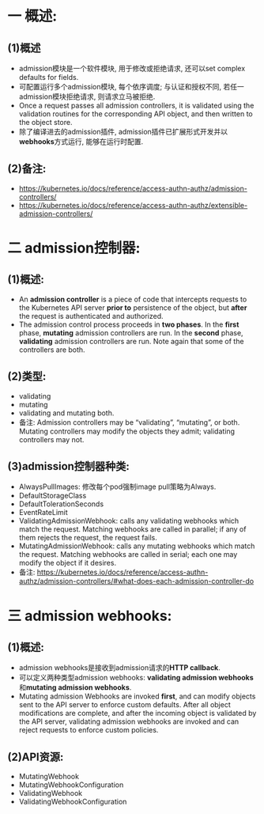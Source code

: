 # 一 概述:
## (1)概述
- admission模块是一个软件模块, 用于修改或拒绝请求, 还可以set complex defaults for fields.
- 可配置运行多个admission模块, 每个依序调度; 与认证和授权不同, 若任一admission模块拒绝请求, 则请求立马被拒绝.
- Once a request passes all admission controllers, it is validated using the validation routines for the corresponding API object, and then written to the object store.
- 除了编译进去的admission插件, admission插件已扩展形式开发并以**webhooks**方式运行, 能够在运行时配置.

## (2)备注:
- https://kubernetes.io/docs/reference/access-authn-authz/admission-controllers/
- https://kubernetes.io/docs/reference/access-authn-authz/extensible-admission-controllers/

# 二 admission控制器:
## (1)概述:
- An **admission controller** is a piece of code that intercepts requests to the Kubernetes API server **prior to** persistence of the object, but **after** the request is authenticated and authorized. 
- The admission control process proceeds in **two phases**. In the **first** phase, **mutating** admission controllers are run. In the **second** phase, **validating** admission controllers are run. Note again that some of the controllers are both.

## (2)类型:
- validating
- mutating
- validating and mutating both.
- 备注: Admission controllers may be “validating”, “mutating”, or both. Mutating controllers may modify the objects they admit; validating controllers may not.

## (3)admission控制器种类:
- AlwaysPullImages: 修改每个pod强制image pull策略为Always.
- DefaultStorageClass
- DefaultTolerationSeconds
- EventRateLimit
- ValidatingAdmissionWebhook: calls any validating webhooks which match the request. Matching webhooks are called in parallel; if any of them rejects the request, the request fails.
- MutatingAdmissionWebhook: calls any mutating webhooks which match the request. Matching webhooks are called in serial; each one may modify the object if it desires.
- 备注: https://kubernetes.io/docs/reference/access-authn-authz/admission-controllers/#what-does-each-admission-controller-do

# 三 admission webhooks:
## (1)概述:
- admission webhooks是接收到admission请求的**HTTP callback**.
- 可以定义两种类型admission webhooks: **validating admission webhooks**和**mutating admission webhooks**.
- Mutating admission Webhooks are invoked **first**, and can modify objects sent to the API server to enforce custom defaults. After all object modifications are complete, and after the incoming object is validated by the API server, validating admission webhooks are invoked and can reject requests to enforce custom policies.

## (2)API资源:
- MutatingWebhook
- MutatingWebhookConfiguration
- ValidatingWebhook
- ValidatingWebhookConfiguration
